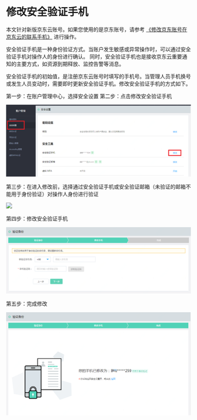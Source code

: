 # 修改安全验证手机

本文针对新版京东云账号。如果您使用的是京东账号，请参考 [《修改京东账号在京东云的联系手机》](../../../documentation/User-Service/Account-Management/Change-The-Phone-Number.md) 进行操作。

安全验证手机是一种身份验证方式。当账户发生敏感或异常操作时，可以通过安全验证手机对操作人的身份进行确认。
同时，安全验证手机也是接收京东云重要通知的主要方式，如资源到期释放、监控告警等消息。

安全验证手机的初始值，是注册京东云账号时填写的手机号。当管理人员手机换号或发生人员变动时，需要即时更新安全验证手机。修改安全验证手机的方式如下。

第一步：在账户管理中心，选择安全设置
第二步：点击修改安全验证手机

![](../../../image/User/Account%20Management/Change%20your%20phone%20number/新安全设置.png)

第三步：在进入修改前，选择通过安全验证手机或安全验证邮箱（未验证的邮箱不能用于身份验证）对操作人身份进行验证

![](../../../image/User/Account%20Management/Change%20your%20phone%20number/新身份验证.png)

第四步：修改安全验证手机

![](../../../image/User/Account%20Management/Change%20your%20phone%20number/新设置手机.png)

第五步：完成修改

![](../../../image/User/Account%20Management/Change%20your%20phone%20number/新完成修改.png)
